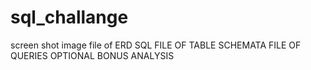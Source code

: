 # sql_challange
screen shot image file of ERD
SQL FILE OF TABLE SCHEMATA
FILE OF QUERIES
OPTIONAL BONUS ANALYSIS
